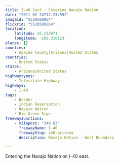 ```yaml
---
title: I-40 East - Entering Navajo Nation
date: "2011-02-24T12:23:55Z"
imageid: "5520500864"
flickrid: "5520500864"
location:
    latitude: 35.232071
    longitude: -109.310123
places: []
counties:
    - Apache County|Arizona|United States
countries:
    - United States
states:
    - Arizona|United States
highwaytypes:
    - Interstate Highway
highways:
    - I-40
tags:
    - Border
    - Indian Reservation
    - Navajo Nation
    - Big Green Sign
freewayJunctions:
    - milepost: "340.03"
      freewayName: I-40
      freewaySlug: i40-arizona
      description: Navajo Nation - West Boundary

---
```

Entering the Navajo Nation on I-40 east.